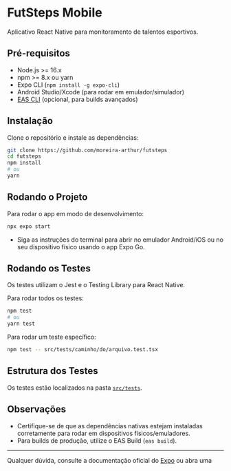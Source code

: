 # FutSteps Mobile

Aplicativo React Native para monitoramento de talentos esportivos.

## Pré-requisitos

- Node.js >= 16.x
- npm >= 8.x ou yarn
- Expo CLI (`npm install -g expo-cli`)
- Android Studio/Xcode (para rodar em emulador/simulador)
- [EAS CLI](https://docs.expo.dev/eas/) (opcional, para builds avançados)

## Instalação

Clone o repositório e instale as dependências:

```sh
git clone https://github.com/moreira-arthur/futsteps
cd futsteps
npm install
# ou
yarn
```

## Rodando o Projeto

Para rodar o app em modo de desenvolvimento:

```sh
npx expo start
```

- Siga as instruções do terminal para abrir no emulador Android/iOS ou no seu dispositivo físico usando o app Expo Go.

## Rodando os Testes

Os testes utilizam o Jest e o Testing Library para React Native.

Para rodar todos os testes:

```sh
npm test
# ou
yarn test
```

Para rodar um teste específico:

```sh
npm test -- src/tests/caminho/do/arquivo.test.tsx
```

## Estrutura dos Testes

Os testes estão localizados na pasta [`src/tests`](src/tests).

## Observações

- Certifique-se de que as dependências nativas estejam instaladas corretamente para rodar em dispositivos físicos/emuladores.
- Para builds de produção, utilize o EAS Build (`eas build`).

---

Qualquer dúvida, consulte a documentação oficial do [Expo](https://docs.expo.dev/) ou abra uma